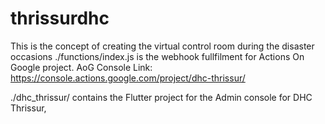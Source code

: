 # thrissurdhc
This is the concept of creating the virtual control room during the disaster occasions
./functions/index.js is the webhook fullfilment for Actions On Google project. AoG Console Link: https://console.actions.google.com/project/dhc-thrissur/

./dhc_thrissur/ contains the Flutter project for the Admin console for DHC Thrissur,
